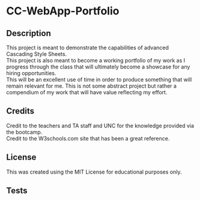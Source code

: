 # CC-WebApp-Portfolio

## Description

This project is meant to demonstrate the capabilities of advanced Cascading Style Sheets.  
This project is also meant to become a working portfolio of my work as I progress through the class that will ultimately become a showcase for any hiring opportunities.  
This will be an excellent use of time in order to produce something that will remain relevant for me.  This is not some abstract project but rather a compendium of my work that will have value reflecting my effort.  

## Credits

Credit to the teachers and TA staff and UNC for the knowledge provided via the bootcamp.  
Credit to the W3schools.com site that has been a great reference.  

## License

This was created using the MIT License for educational purposes only.  


## Tests

